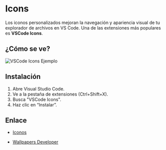 # Icons

Los iconos personalizados mejoran la navegación y apariencia visual de tu explorador de archivos en VS Code. Una de las extensiones más populares es **VSCode Icons**.

## ¿Cómo se ve?

![VSCode Icons Ejemplo](https://raw.githubusercontent.com/vscode-icons/vscode-icons/master/images/screenshot.png)
<!-- Puedes cambiar el enlace por tu propia captura de pantalla -->

## Instalación

1. Abre Visual Studio Code.
2. Ve a la pestaña de extensiones (Ctrl+Shift+X).
3. Busca "VSCode Icons".
4. Haz clic en “Instalar”.

## Enlace

* [Iconos](https://marketplace.visualstudio.com/items?itemName=PKief.material-icon-theme)

* [Wallpapers Developer](https://drive.google.com/drive/folders/1ItU8rbSGJjnh2USOBGwaCo9nYKifPJ6m?usp=sharing)